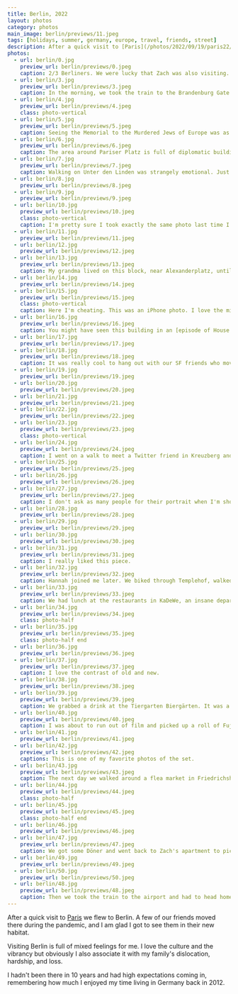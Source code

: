 ```yaml
---
title: Berlin, 2022
layout: photos
category: photos
main_image: berlin/previews/11.jpeg
tags: [holidays, summer, germany, europe, travel, friends, street]
description: After a quick visit to [Paris](/photos/2022/09/19/paris22/) we flew to Berlin. A few of our friends moved there during the pandemic, and I am glad I got to see them in their new habitat.
photos:
  - url: berlin/0.jpg
    preview_url: berlin/previews/0.jpeg
    caption: 2/3 Berliners. We were lucky that Zach was also visiting.
  - url: berlin/3.jpg
    preview_url: berlin/previews/3.jpeg
    caption: In the morning, we took the train to the Brandenburg Gate and did the Rick Steves audio tour.
  - url: berlin/4.jpg
    preview_url: berlin/previews/4.jpeg
    class: photo-vertical
  - url: berlin/5.jpg
    preview_url: berlin/previews/5.jpeg
    caption: Seeing the Memorial to the Murdered Jews of Europe was as impactful as the first time I visited, if not more.
  - url: berlin/6.jpg
    preview_url: berlin/previews/6.jpeg
    caption: The area around Pariser Platz is full of diplomatic buildings. The tour directed us to walk towards the British Embassy, where there was a huge crowd mourning Queen Elizabeth.
  - url: berlin/7.jpg
    preview_url: berlin/previews/7.jpeg
    caption: Walking on Unter den Linden was strangely emotional. Just being there and reading the street signs made me think of my mom singing [a song](https://www.youtube.com/watch?v=gAkTiPMz4ik) that her grandpa used to sing to her and about the counterfactual lives her mom's family could have continued to live there.
  - url: berlin/8.jpg
    preview_url: berlin/previews/8.jpeg
  - url: berlin/9.jpg
    preview_url: berlin/previews/9.jpeg
  - url: berlin/10.jpg
    preview_url: berlin/previews/10.jpeg
    class: photo-vertical
    caption: I'm pretty sure I took exactly the same photo last time I was there.
  - url: berlin/11.jpg
    preview_url: berlin/previews/11.jpeg
  - url: berlin/12.jpg
    preview_url: berlin/previews/12.jpeg
  - url: berlin/13.jpg
    preview_url: berlin/previews/13.jpeg
    caption: My grandma lived on this block, near Alexanderplatz, until a neighbor knocked on the door to say they were on the next day's trains' list.
  - url: berlin/14.jpg
    preview_url: berlin/previews/14.jpeg
  - url: berlin/15.jpg
    preview_url: berlin/previews/15.jpeg
    class: photo-vertical
    caption: Here I'm cheating. This was an iPhone photo. I love the mix of cultures in big European cities. Oddly, Berlin felt less cosmopolitan than I remembered it, but maybe it was just the contrast with Paris.
  - url: berlin/16.jpg
    preview_url: berlin/previews/16.jpeg
    caption: You might have seen this building in an [episode of House Hunters International](https://www.youtube.com/watch?v=BFHkZ898Q2o).
  - url: berlin/17.jpg
    preview_url: berlin/previews/17.jpeg
  - url: berlin/18.jpg
    preview_url: berlin/previews/18.jpeg
    caption: It was really cool to hang out with our SF friends who moved to Berlin and to see the new lives they're building there. New friends, new hangout spots, same ridiculous bits.
  - url: berlin/19.jpg
    preview_url: berlin/previews/19.jpeg
  - url: berlin/20.jpg
    preview_url: berlin/previews/20.jpeg
  - url: berlin/21.jpg
    preview_url: berlin/previews/21.jpeg
  - url: berlin/22.jpg
    preview_url: berlin/previews/22.jpeg
  - url: berlin/23.jpg
    preview_url: berlin/previews/23.jpeg
    class: photo-vertical
  - url: berlin/24.jpg
    preview_url: berlin/previews/24.jpeg
    caption: I went on a walk to meet a Twitter friend in Kreuzberg and walked through  Görlitzer Park.
  - url: berlin/25.jpg
    preview_url: berlin/previews/25.jpeg
  - url: berlin/26.jpg
    preview_url: berlin/previews/26.jpeg
  - url: berlin/27.jpg
    preview_url: berlin/previews/27.jpeg
    caption: I don't ask as many people for their portrait when I'm shooting film, but I thought the framing with the river could be interesting.
  - url: berlin/28.jpg
    preview_url: berlin/previews/28.jpeg
  - url: berlin/29.jpg
    preview_url: berlin/previews/29.jpeg
  - url: berlin/30.jpg
    preview_url: berlin/previews/30.jpeg
  - url: berlin/31.jpg
    preview_url: berlin/previews/31.jpeg
    caption: I really liked this piece.
  - url: berlin/32.jpg
    preview_url: berlin/previews/32.jpeg
    caption: Hannah joined me later. We biked through Templehof, walked through Potsdamer Platz, then through the Tiergarten and deeper into the West side.
  - url: berlin/33.jpg
    preview_url: berlin/previews/33.jpeg
    caption: We had lunch at the restaurants in KaDeWe, an insane department store and walked around Kurfürstendamm.
  - url: berlin/34.jpg
    preview_url: berlin/previews/34.jpeg
    class: photo-half
  - url: berlin/35.jpg
    preview_url: berlin/previews/35.jpeg
    class: photo-half end
  - url: berlin/36.jpg
    preview_url: berlin/previews/36.jpeg
  - url: berlin/37.jpg
    preview_url: berlin/previews/37.jpeg
    caption: I love the contrast of old and new.
  - url: berlin/38.jpg
    preview_url: berlin/previews/38.jpeg
  - url: berlin/39.jpg
    preview_url: berlin/previews/39.jpeg
    caption: We grabbed a drink at the Tiergarten Biergärten. It was a cool spot.
  - url: berlin/40.jpg
    preview_url: berlin/previews/40.jpeg
    caption: I was about to run out of film and picked up a roll of Fuji Superia 400 at a random photo store. I am not a fan of the green tint.
  - url: berlin/41.jpg
    preview_url: berlin/previews/41.jpeg
  - url: berlin/42.jpg
    preview_url: berlin/previews/42.jpeg
    captions: This is one of my favorite photos of the set.
  - url: berlin/43.jpg
    preview_url: berlin/previews/43.jpeg
    caption: The next day we walked around a flea market in Friedrichshain and strolled aimlessly a bit more.
  - url: berlin/44.jpg
    preview_url: berlin/previews/44.jpeg
    class: photo-half
  - url: berlin/45.jpg
    preview_url: berlin/previews/45.jpeg
    class: photo-half end
  - url: berlin/46.jpg
    preview_url: berlin/previews/46.jpeg
  - url: berlin/47.jpg
    preview_url: berlin/previews/47.jpeg
    caption: We got some Döner and went back to Zach's apartment to pick up our stuff.
  - url: berlin/49.jpg
    preview_url: berlin/previews/49.jpeg
  - url: berlin/50.jpg
    preview_url: berlin/previews/50.jpeg
  - url: berlin/48.jpg
    preview_url: berlin/previews/48.jpeg
    caption: Then we took the train to the airport and had to head home.
---
```


After a quick visit to [Paris](/photos/2022/09/19/paris22/) we flew to Berlin. A few of our friends moved there during the pandemic, and I am glad I got to see them in their new habitat.

Visiting Berlin is full of mixed feelings for me. I love the culture and the vibrancy but obviously I also associate it with my family's dislocation, hardship, and loss.

I hadn't been there in 10 years and had high expectations coming in, remembering how much I enjoyed my time living in Germany back in 2012.
